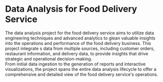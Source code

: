 # Data Analysis for Food Delivery Service   
     
The data analysis project for the food delivery service aims to utilize data engineering techniques and advanced analytics to glean valuable insights into the operations and performance of the food delivery business. This project integrate s data from multiple sources, including customer orders, restaurant information, and delivery data, to provide insights that drive strategic and operational decision-making.     
From initial data ingestion to the generation of reports and interactive visualizations, the project spans the entire data analysis lifecycle to offer a comprehensive and detailed view of the food delivery service's operations.  
